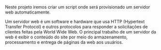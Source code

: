 Neste projeto iremos criar um script onde será provisionado um servidor web automaticamente. 

Um servidor web é um software e hardware que usa HTTP (Hypertext Transfer Protocol) e outros protocolos para responder a solicitações de clientes feitas pela World Wide Web. 
O principal trabalho de um servidor da web é exibir o conteúdo do site por meio do armazenamento, processamento e entrega de páginas da web aos usuários.
